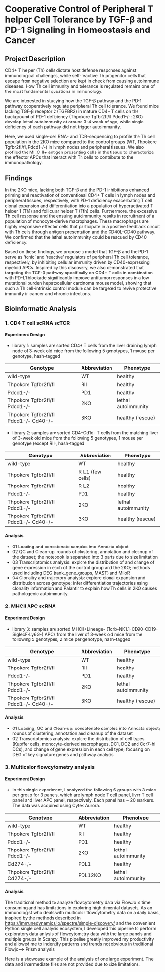 # Cooperative Control of Peripheral T helper Cell Tolerance by TGF-β and PD-1 Signaling in Homeostasis and Cancer

## Project Description
CD4+ T helper (Th) cells dictate host defense responses against immunological challenges, while self-reactive Th progenitor cells that escape from negative selection are kept in check from causing autoimmune diseases. How Th cell immunity and tolerance is regulated remains one of the most fundamental questions in immunology. 

We are interested in studying how the TGF-β pathway and the PD-1 pathway cooperatively regulate peripheral Th cell tolerance. We found mice lacking TGF-β receptor 2 (TGFBR2) in mature CD4+ T cells on the background of PD-1 deficiency (Thpokcre Tgfbr2fl/fl Pdcd1-/-: 2KO) develop lethal autoimmunity at around 3-4 week of age, while single deficiency of each pathway did not trigger autoimmunity. 

Here, we used single-cell RNA- and TCR-sequencing to profile the Th cell population in the 2KO mice compared to the control groups (WT, Thpokcre Tgfbr2fl/fl, Pdcd1-/-) in lymph nodes and peripheral tissues. We also profiled the MHC-II+ antigen presenting cells in the tissue to characterize the effector APCs that interact with Th cells to contribute to the immunopathology.

## Findings
In the 2KO mice, lacking both TGF-β and the PD-1 inhibitions enhanced priming and reactivation of conventional CD4+ T cells in lymph nodes and peripheral tissues, respectively, with PD-1 deficiency exacerbating T cell clonal expansion and differentiation into a population of hyperactivated T helper 1 (Th1) and follicular helper T (Tfh) cells. Furthermore, the excessive Th cell response and the ensuing autoimmunity results in recruitment of a population of monocyte-derive macrophages. These macrophages are highly responsive effector cells that participate in a positive feedback circuit with Th cells through antigen presentation and the CD40L-CD40 pathway. We confirmed that the lethal autoimmunity could be rescued by CD40 deficiency.

Based on these findings, we propose a model that TGF-β and the PD-1 serve as ‘tonic’ and ‘reactive’ regulators of peripheral Th cell tolerance, respectively, by inhibiting cellular immunity driven by CD40-expressing myeloid APCs. Inspired by this discovery, we also demonstrated that targeting the TGF-β pathway specifically on CD4+ T cells in combination with PD-L1 blockade significantly improve antitumor responses in a low mutational burden hepatocellular carcinoma mouse model, showing that such a Th cell-intrinsic control module can be targeted to revive protective immunity in cancer and chronic infections.

## Bioinformatic Analysis
### 1. CD4 T cell scRNA scTCR
#### Experiment Design
- library 1: samples are sorted CD4+ T cells from the liver draining lymph node of 3-week old mice from the following 5 genotypes, 1 mouse per genotype, hash-tagged

| Genotype                             | Abbreviation | Phenotype              |
|--------------------------------------|--------------|------------------------|
| wild-type                            | WT           | healthy                |
| Thpokcre Tgfbr2fl/fl                 | RII          | healthy                |
| Pdcd1-/-                             | PD1          | healthy                |
| Thpokcre Tgfbr2fl/fl Pdcd1-/-        | 2KO          | lethal autoimmunity    |
| Thpokcre Tgfbr2fl/fl Pdcd1-/- Cd40-/-| 3KO          | healthy (rescue)       |

- library 2: samples are sorted CD4+Cd1d- T cells from the matching liver of 3-week old mice from the following 5 genotypes, 1 mouse per genotype (except RII), hash-tagged

| Genotype                             | Abbreviation | Phenotype              |
|--------------------------------------|--------------|------------------------|
| wild-type                            | WT           | healthy                |
| Thpokcre Tgfbr2fl/fl                 | RII_1 (few cells)| healthy            |
| Thpokcre Tgfbr2fl/fl                 | RII_2        | healthy                |
| Pdcd1-/-                             | PD1          | healthy                |
| Thpokcre Tgfbr2fl/fl Pdcd1-/-        | 2KO          | lethal autoimmunity    |
| Thpokcre Tgfbr2fl/fl Pdcd1-/- Cd40-/-| 3KO          | healthy (rescue)       |
#### Analysis
- 01 Loading and concatenate samples into Anndata object 
- 02 QC and Clean-up: rounds of clustering, annotation and cleanup of the dataset; the notebook is separated into 3 parts due to size limitation
- 03 Transcriptomics analysis: explore the distribution of and change of gene expression in each of the control group and the 2KO; methods used including DEG (rank_gene_groups, MAST) and MiloR
- 04 Clonality and trajectory analysis: explore clonal expansion and distribution across genotype; infer differentiation trajectories using clonality information and Palantir to explain how Th cells in 2KO causes pathologenic autoimmunity.

### 2. MHCII APC scRNA
#### Experiment Design
- library 3: samples are sorted MHCII+Lineage- (Tcrb-NK1.1-CD90-CD19-SiglecF-Ly6G-) APCs from the liver of 3-week old mice from the following 5 genotypes, 2 mice per genotype, hash-tagged

| Genotype                             | Abbreviation | Phenotype              |
|--------------------------------------|--------------|------------------------|
| wild-type                            | WT           | healthy                |
| Thpokcre Tgfbr2fl/fl                 | RII          | healthy                |
| Pdcd1-/-                             | PD1          | healthy                |
| Thpokcre Tgfbr2fl/fl Pdcd1-/-        | 2KO          | lethal autoimmunity    |
| Thpokcre Tgfbr2fl/fl Pdcd1-/- Cd40-/-| 3KO          | healthy (rescue)       |

#### Analysis
- 01 Loading, QC and Clean-up: concatenate samples into Anndata object; rounds of clustering, annotation and cleanup of the dataset
- 02 Transcriptomics analysis: explore the distribution of cell types (Kupffer cells, monocyte-derived macrophages, DC1, DC2 and Ccr7-hi DCs), and change of gene expression in each cell type; focusing on DEG of key signature genes and pathway analysis

### 3. Multicolor flowcytometry analysis
#### Experiment Design
- In this single experiment, I analyzed the following 6 groups with 3 mice per group for 3 panels, which are lymph node T cell panel, liver T cell panel and liver APC panel, respectively. Each panel has ~ 20 markers. The data was acquired using Cytek Aurora.

| Genotype                             | Abbreviation | Phenotype              |
|--------------------------------------|--------------|------------------------|
| wild-type                            | WT           | healthy                |
| Thpokcre Tgfbr2fl/fl                 | RII          | healthy                |
| Pdcd1-/-                             | PD1          | healthy                |
| Thpokcre Tgfbr2fl/fl Pdcd1-/-        | 2KO          | lethal autoimmunity    |
| Cd274-/-                             | PDL1         | healthy                |
| Thpokcre Tgfbr2fl/fl Cd274-/-        | PDL12KO      | lethal autoimmunity    |

#### Analysis
The traditional method to analyze flowcytometry data via FlowJo is time consuming and has limitations in exploring high dimental datasets. As an immunologist who deals with multicolor flowcytometry data on a daily basis, inspired by the methods described in https://immunedynamics.io/spectre/simple-discovery/ and the convenient Python single cell analysis ecosystem, I developed this pipeline to perform exploratory data anlysis of flowcytometry data with the large panels and multiple groups in Scanpy. This pipeline greatly improved my productivity and allowed me to indentify patterns and trends not obvious in traditional Flowjo--> Prism analysis.

Here is a showcase example of the analysis of one large experiment. The data and intermediate files are not provided due to size limitations. 